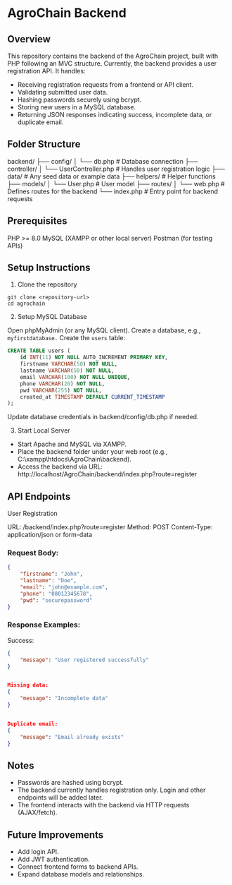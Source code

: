 # AgroChain Backend
## Overview
This repository contains the backend of the AgroChain project, built with PHP following an MVC structure. Currently, the backend provides a user registration API. It handles:
- Receiving registration requests from a frontend or API client.
- Validating submitted user data.
- Hashing passwords securely using bcrypt.
- Storing new users in a MySQL database.
- Returning JSON responses indicating success, incomplete data, or duplicate email.

## Folder Structure
backend/
├── config/
│   └── db.php            # Database connection
├── controller/
│   └── UserController.php  # Handles user registration logic
├── data/                 # Any seed data or example data
├── helpers/              # Helper functions
├── models/
│   └── User.php          # User model
├── routes/
│   └── web.php           # Defines routes for the backend
└── index.php             # Entry point for backend requests

## Prerequisites

PHP >= 8.0
MySQL (XAMPP or other local server)
Postman (for testing APIs)

## Setup Instructions
1. Clone the repository
```
git clone <repository-url>
cd agrochain
```

2. Setup MySQL Database

Open phpMyAdmin (or any MySQL client).
Create a database, e.g., `myfirstdatabase.`
Create the `users` table:
```sql
CREATE TABLE users (
    id INT(11) NOT NULL AUTO_INCREMENT PRIMARY KEY,
    firstname VARCHAR(50) NOT NULL,
    lastname VARCHAR(50) NOT NULL,
    email VARCHAR(100) NOT NULL UNIQUE,
    phone VARCHAR(20) NOT NULL,
    pwd VARCHAR(255) NOT NULL,
    created_at TIMESTAMP DEFAULT CURRENT_TIMESTAMP
);
```

Update database credentials in backend/config/db.php if needed.

3. Start Local Server
- Start Apache and MySQL via XAMPP.
- Place the backend folder under your web root (e.g., C:\xampp\htdocs\AgroChain\backend).
- Access the backend via URL:
  http://localhost/AgroChain/backend/index.php?route=register

## API Endpoints
User Registration

URL: /backend/index.php?route=register
Method: POST
Content-Type: application/json or form-data

### Request Body:
```json
{
    "firstname": "John",
    "lastname": "Doe",
    "email": "john@example.com",
    "phone": "08012345678",
    "pwd": "securepassword"
}
```

### Response Examples:
Success:
```json
{
    "message": "User registered successfully"
}


Missing data:
{
    "message": "Incomplete data"
}


Duplicate email:
{
    "message": "Email already exists"
}
```

## Notes
- Passwords are hashed using bcrypt.
- The backend currently handles registration only. Login and other endpoints will be added later.
- The frontend interacts with the backend via HTTP requests (AJAX/fetch).

## Future Improvements
- Add login API.
- Add JWT authentication.
- Connect frontend forms to backend APIs.
- Expand database models and relationships.